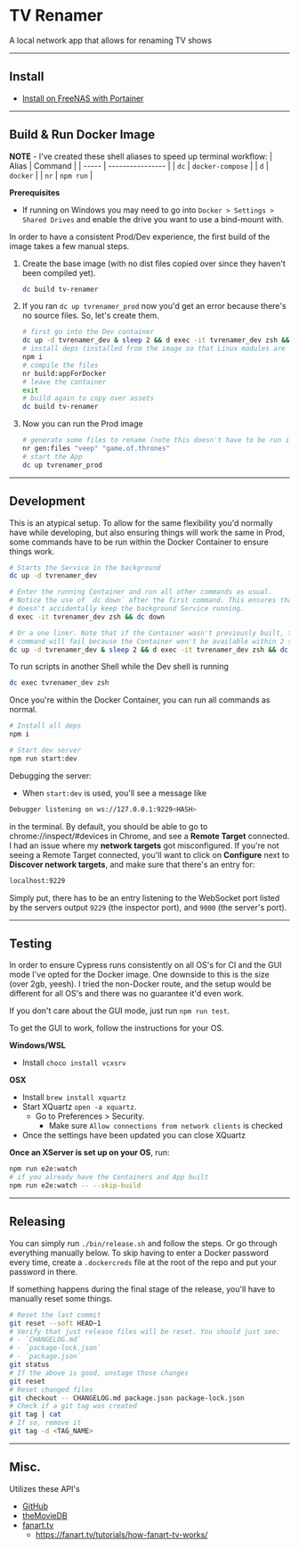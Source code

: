 # TV Renamer

A local network app that allows for renaming TV shows

---

## Install

- [Install on FreeNAS with Portainer](docs/FreeNAS.md)

---

## Build & Run Docker Image

**NOTE** - I've created these shell aliases to speed up terminal workflow:
| Alias | Command          |
| ----- | ---------------- |
| `dc`  | `docker-compose` |
| `d`   | `docker`         |
| `nr`  | `npm run`        |

**Prerequisites**
- If running on Windows you may need to go into `Docker > Settings > Shared Drives` and enable the drive you want to use a bind-mount with.

In order to have a consistent Prod/Dev experience, the first build of the image
takes a few manual steps.
1. Create the base image (with no dist files copied over since they haven't been compiled yet).
   ```sh
   dc build tv-renamer
   ```
1. If you ran `dc up tvrenamer_prod` now you'd get an error because there's no
source files. So, let's create them.
   ```sh
   # first go into the Dev container
   dc up -d tvrenamer_dev & sleep 2 && d exec -it tvrenamer_dev zsh && dc down
   # install deps (installed from the image so that Linux modules are installed)
   npm i
   # compile the files
   nr build:appForDocker
   # leave the container
   exit
   # build again to copy over assets
   dc build tv-renamer
   ```
1. Now you can run the Prod image
   ```sh
   # generate some files to rename (note this doesn't have to be run in Docker)
   nr gen:files "veep" "game.of.thrones"
   # start the App
   dc up tvrenamer_prod
   ```

---

## Development

This is an atypical setup. To allow for the same flexibility you'd normally have
while developing, but also ensuring things will work the same in Prod, some
commands have to be run within the Docker Container to ensure things work.
```sh
# Starts the Service in the background
dc up -d tvrenamer_dev

# Enter the running Container and run all other commands as usual.
# Notice the use of `dc down` after the first command. This ensures that a Dev
# doesn't accidentally keep the background Service running.
d exec -it tvrenamer_dev zsh && dc down

# Or a one liner. Note that if the Container wasn't previously built, the
# command will fail because the Container won't be available within 2 seconds.
dc up -d tvrenamer_dev & sleep 2 && d exec -it tvrenamer_dev zsh && dc down
```

To run scripts in another Shell while the Dev shell is running
```sh
dc exec tvrenamer_dev zsh
```

Once you're within the Docker Container, you can run all commands as normal.
```sh
# Install all deps
npm i

# Start dev server
npm run start:dev
```

Debugging the server:
- When `start:dev` is used, you'll see a message like
```sh
Debugger listening on ws://127.0.0.1:9229<HASH>
```
in the terminal. By default, you should be able to go to chrome://inspect/#devices
in Chrome, and see a **Remote Target** connected. I had an issue where my
**network targets** got misconfigured. If you're not seeing a Remote Target
connected, you'll want to click on **Configure** next to **Discover network
targets**, and make sure that there's an entry for:
```sh
localhost:9229
```
Simply put, there has to be an entry listening to the WebSocket port listed by
the servers output `9229` (the inspector port), and `9000` (the server's port).

---

## Testing

In order to ensure Cypress runs consistently on all OS's for CI and the GUI mode
I've opted for the Docker image. One downside to this is the size (over 2gb,
yeesh). I tried the non-Docker route, and the setup would be different for all
OS's and there was no guarantee it'd even work.

If you don't care about the GUI mode, just run `npm run test`.

To get the GUI to work, follow the instructions for your OS.

**Windows/WSL**
- Install `choco install vcxsrv`

**OSX**
- Install `brew install xquartz`
- Start XQuartz `open -a xquartz`.
   - Go to Preferences > Security.
      - Make sure `Allow connections from network clients` is checked
- Once the settings have been updated you can close XQuartz

**Once an XServer is set up on your OS**, run:
```sh
npm run e2e:watch
# if you already have the Containers and App built
npm run e2e:watch -- --skip-build
```

---

## Releasing

You can simply run `./bin/release.sh` and follow the steps. Or go through
everything manually below. To skip having to enter a Docker password every time,
create a `.dockercreds` file at the root of the repo and put your password in
there.

If something happens during the final stage of the release, you'll have to
manually reset some things.
```sh
# Reset the last commit
git reset --soft HEAD~1
# Verify that just release files will be reset. You should just see:
# - `CHANGELOG.md`
# - `package-lock.json`
# - `package.json`
git status
# If the above is good, unstage those changes
git reset
# Reset changed files
git checkout -- CHANGELOG.md package.json package-lock.json
# Check if a git tag was created
git tag | cat
# If so, remove it
git tag -d <TAG_NAME>
```

---

## Misc.

Utilizes these API's
- [GitHub](https://developer.github.com/v3/repos)
- [theMovieDB](https://developers.themoviedb.org/3/getting-started/introduction)
- [fanart.tv](https://fanarttv.docs.apiary.io/#reference/tv/get-show/get-images-for-show)
   - https://fanart.tv/tutorials/how-fanart-tv-works/
